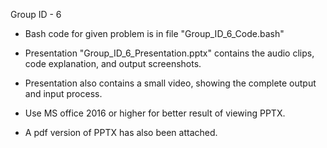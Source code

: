 Group ID - 6

 - Bash code for given problem is in file "Group_ID_6_Code.bash"

 - Presentation "Group_ID_6_Presentation.pptx" contains the audio clips, code explanation, and output screenshots.

 - Presentation also contains a small video, showing the complete output and input process.

 - Use MS office 2016 or higher for better result of viewing PPTX.

 - A pdf version of PPTX has also been attached.
